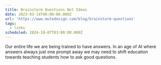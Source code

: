 ```yaml
---
title: Brainstorm Questions Not Ideas
date: 2023-03-14T00:00:00.000Z
url: 'https://www.muledesign.com/blog/brainstorm-questions'
tags:
  - links
scheduled: 2024-10-07T03:00:00.000Z
---
```


Our entire life we are being trained to have answers. In an age of AI where answers always just one prompt away we may need to shift education towards teaching students how to ask good questions.
